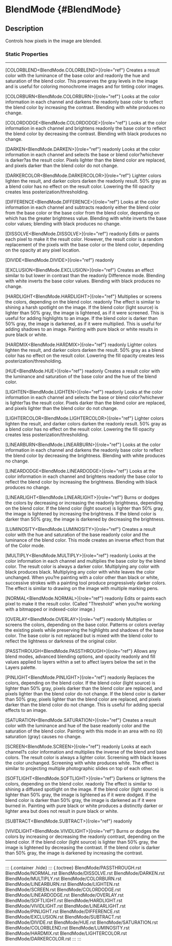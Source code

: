BlendMode {#BlendMode}
=========

Description
-----------

Controls how pixels in the image are blended.

### Static Properties

  ------------------------------------------------------ ---------------------------------------------------------------
  [COLORBLEND\<BlendMode.COLORBLEND\>]{role="ref"}       Creates a result color with the luminance of the base color and
  readonly                                               the hue and saturation of the blend color. This preserves the
                                                         gray levels in the image and is useful for coloring monochrome
                                                         images and for tinting color images.

  [COLORBURN\<BlendMode.COLORBURN\>]{role="ref"}         Looks at the color information in each channel and darkens the
  readonly                                               base color to reflect the blend color by increasing the
                                                         contrast. Blending with white produces no change.

  [COLORDODGE\<BlendMode.COLORDODGE\>]{role="ref"}       Looks at the color information in each channel and brightens
  readonly                                               the base color to reflect the blend color by decreasing the
                                                         contrast. Blending with black produces no change.

  [DARKEN\<BlendMode.DARKEN\>]{role="ref"} readonly      Looks at the color information in each channel and selects the
                                                         base or blend color?whichever is darker?as the result color.
                                                         Pixels lighter than the blend color are replaced, and pixels
                                                         darker than the blend color do not change.

  [DARKERCOLOR\<BlendMode.DARKERCOLOR\>]{role="ref"}     Lighter colors lighten the result, and darker colors darken the
  readonly                                               result. 50% gray as a blend color has no effect on the result
                                                         color. Lowering the fill opacity creates less
                                                         posterization/thresholding.

  [DIFFERENCE\<BlendMode.DIFFERENCE\>]{role="ref"}       Looks at the color information in each channel and subtracts
  readonly                                               either the blend color from the base color or the base color
                                                         from the blend color, depending on which has the greater
                                                         brightness value. Blending with white inverts the base color
                                                         values; blending with black produces no change.

  [DISSOLVE\<BlendMode.DISSOLVE\>]{role="ref"} readonly  Edits or paints each pixel to make it the result color.
                                                         However, the result color is a random replacement of the pixels
                                                         with the base color or the blend color, depending on the
                                                         opacity at any pixel location.

  [DIVIDE\<BlendMode.DIVIDE\>]{role="ref"} readonly      

  [EXCLUSION\<BlendMode.EXCLUSION\>]{role="ref"}         Creates an effect similar to but lower in contrast than the
  readonly                                               Difference mode. Blending with white inverts the base color
                                                         values. Blending with black produces no change.

  [HARDLIGHT\<BlendMode.HARDLIGHT\>]{role="ref"}         Multiplies or screens the colors, depending on the blend color.
  readonly                                               The effect is similar to shining a harsh spotlight on the
                                                         image. If the blend color (light source) is lighter than 50%
                                                         gray, the image is lightened, as if it were screened. This is
                                                         useful for adding highlights to an image. If the blend color is
                                                         darker than 50% gray, the image is darkened, as if it were
                                                         multiplied. This is useful for adding shadows to an image.
                                                         Painting with pure black or white results in pure black or
                                                         white.

  [HARDMIX\<BlendMode.HARDMIX\>]{role="ref"} readonly    Lighter colors lighten the result, and darker colors darken the
                                                         result. 50% gray as a blend color has no effect on the result
                                                         color. Lowering the fill opacity creates less
                                                         posterization/thresholding.

  [HUE\<BlendMode.HUE\>]{role="ref"} readonly            Creates a result color with the luminance and saturation of the
                                                         base color and the hue of the blend color.

  [LIGHTEN\<BlendMode.LIGHTEN\>]{role="ref"} readonly    Looks at the color information in each channel and selects the
                                                         base or blend color?whichever is lighter?as the result color.
                                                         Pixels darker than the blend color are replaced, and pixels
                                                         lighter than the blend color do not change.

  [LIGHTERCOLOR\<BlendMode.LIGHTERCOLOR\>]{role="ref"}   Lighter colors lighten the result, and darker colors darken the
  readonly                                               result. 50% gray as a blend color has no effect on the result
                                                         color. Lowering the fill opacity creates less
                                                         posterization/thresholding.

  [LINEARBURN\<BlendMode.LINEARBURN\>]{role="ref"}       Looks at the color information in each channel and darkens the
  readonly                                               base color to reflect the blend color by decreasing the
                                                         brightness. Blending with white produces no change.

  [LINEARDODGE\<BlendMode.LINEARDODGE\>]{role="ref"}     Looks at the color information in each channel and brightens
  readonly                                               the base color to reflect the blend color by increasing the
                                                         brightness. Blending with black produces no change.

  [LINEARLIGHT\<BlendMode.LINEARLIGHT\>]{role="ref"}     Burns or dodges the colors by decreasing or increasing the
  readonly                                               brightness, depending on the blend color. If the blend color
                                                         (light source) is lighter than 50% gray, the image is lightened
                                                         by increasing the brightness. If the blend color is darker than
                                                         50% gray, the image is darkened by decreasing the brightness.

  [LUMINOSITY\<BlendMode.LUMINOSITY\>]{role="ref"}       Creates a result color with the hue and saturation of the base
  readonly                                               color and the luminance of the blend color. This mode creates
                                                         an inverse effect from that of the Color mode.

  [MULTIPLY\<BlendMode.MULTIPLY\>]{role="ref"} readonly  Looks at the color information in each channel and multiplies
                                                         the base color by the blend color. The result color is always a
                                                         darker color. Multiplying any color with black produces black.
                                                         Multiplying any color with white leaves the color unchanged.
                                                         When you?re painting with a color other than black or white,
                                                         successive strokes with a painting tool produce progressively
                                                         darker colors. The effect is similar to drawing on the image
                                                         with multiple marking pens.

  [NORMAL\<BlendMode.NORMAL\>]{role="ref"} readonly      Edits or paints each pixel to make it the result color. (Called
                                                         \"Threshold\" when you?re working with a bitmapped or
                                                         indexed-color image.)

  [OVERLAY\<BlendMode.OVERLAY\>]{role="ref"} readonly    Multiplies or screens the colors, depending on the base color.
                                                         Patterns or colors overlay the existing pixels while preserving
                                                         the highlights and shadows of the base color. The base color is
                                                         not replaced but is mixed with the blend color to reflect the
                                                         lightness or darkness of the original color.

  [PASSTHROUGH\<BlendMode.PASSTHROUGH\>]{role="ref"}     Allows any blend modes, advanced blending options, and opacity
  readonly                                               and fill values applied to layers within a set to affect layers
                                                         below the set in the Layers palette.

  [PINLIGHT\<BlendMode.PINLIGHT\>]{role="ref"} readonly  Replaces the colors, depending on the blend color. If the blend
                                                         color (light source) is lighter than 50% gray, pixels darker
                                                         than the blend color are replaced, and pixels lighter than the
                                                         blend color do not change. If the blend color is darker than
                                                         50% gray, pixels lighter than the blend color are replaced, and
                                                         pixels darker than the blend color do not change. This is
                                                         useful for adding special effects to an image.

  [SATURATION\<BlendMode.SATURATION\>]{role="ref"}       Creates a result color with the luminance and hue of the base
  readonly                                               color and the saturation of the blend color. Painting with this
                                                         mode in an area with no (0) saturation (gray) causes no change.

  [SCREEN\<BlendMode.SCREEN\>]{role="ref"} readonly      Looks at each channel?s color information and multiplies the
                                                         inverse of the blend and base colors. The result color is
                                                         always a lighter color. Screening with black leaves the color
                                                         unchanged. Screening with white produces white. The effect is
                                                         similar to projecting multiple photographic slides on top of
                                                         each other.

  [SOFTLIGHT\<BlendMode.SOFTLIGHT\>]{role="ref"}         Darkens or lightens the colors, depending on the blend color.
  readonly                                               The effect is similar to shining a diffused spotlight on the
                                                         image. If the blend color (light source) is lighter than 50%
                                                         gray, the image is lightened as if it were dodged. If the blend
                                                         color is darker than 50% gray, the image is darkened as if it
                                                         were burned in. Painting with pure black or white produces a
                                                         distinctly darker or lighter area but does not result in pure
                                                         black or white.

  [SUBTRACT\<BlendMode.SUBTRACT\>]{role="ref"} readonly  

  [VIVIDLIGHT\<BlendMode.VIVIDLIGHT\>]{role="ref"}       Burns or dodges the colors by increasing or decreasing the
  readonly                                               contrast, depending on the blend color. If the blend color
                                                         (light source) is lighter than 50% gray, the image is lightened
                                                         by decreasing the contrast. If the blend color is darker than
                                                         50% gray, the image is darkened by increasing the contrast.
  ------------------------------------------------------ ---------------------------------------------------------------

::: {.container .hide}
::: {.toctree}
BlendMode/PASSTHROUGH.rst BlendMode/NORMAL.rst BlendMode/DISSOLVE.rst
BlendMode/DARKEN.rst BlendMode/MULTIPLY.rst BlendMode/COLORBURN.rst
BlendMode/LINEARBURN.rst BlendMode/LIGHTEN.rst BlendMode/SCREEN.rst
BlendMode/COLORDODGE.rst BlendMode/LINEARDODGE.rst BlendMode/OVERLAY.rst
BlendMode/SOFTLIGHT.rst BlendMode/HARDLIGHT.rst BlendMode/VIVIDLIGHT.rst
BlendMode/LINEARLIGHT.rst BlendMode/PINLIGHT.rst
BlendMode/DIFFERENCE.rst BlendMode/EXCLUSION.rst BlendMode/SUBTRACT.rst
BlendMode/DIVIDE.rst BlendMode/HUE.rst BlendMode/SATURATION.rst
BlendMode/COLORBLEND.rst BlendMode/LUMINOSITY.rst BlendMode/HARDMIX.rst
BlendMode/LIGHTERCOLOR.rst BlendMode/DARKERCOLOR.rst
:::
:::
